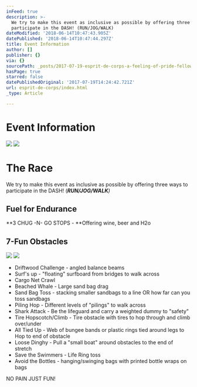 ```yaml
---
inFeed: true
description: >-
  We try to make this event as inclusive as possible by offering three ways to
  participate in the DASH! (RUN/JOG/WALK)
dateModified: '2018-06-14T10:47:43.905Z'
datePublished: '2018-06-14T10:47:44.297Z'
title: Event Information
author: []
publisher: {}
via: {}
sourcePath: _posts/2017-07-19-esprit-de-corps-a-feeling-of-pride-fellowship-and-common.md
hasPage: true
starred: false
datePublishedOriginal: '2017-07-19T14:24:42.721Z'
url: esprit-de-corps/index.html
_type: Article

---
```

# **Event Information**
![](https://the-grid-user-content.s3-us-west-2.amazonaws.com/9ab9eadd-b68d-4c0e-8332-4ac2970d9e63.jpg)
![](https://the-grid-user-content.s3-us-west-2.amazonaws.com/a5e80db5-dc08-426d-b01f-22f8f82807aa.jpg)

# **The Race**

We try to make this event as inclusive as possible by offering three ways to participate in the DASH! (_**RUN/JOG/WALK**)_

## **Fuel for Endurance**

**3 CHUG -N- GO STOPS - **Offering wine, beer and H2o

## **7-Fun Obstacles**
![](https://the-grid-user-content.s3-us-west-2.amazonaws.com/1634cc21-cd7a-4164-9f78-820865d875e4.jpg)
![](https://the-grid-user-content.s3-us-west-2.amazonaws.com/a62cb0f0-4654-4238-b33c-956a0edadff2.jpg)

* Driftwood Challenge - angled balance beams
* Surf's up - "floating" surfboard from bridges to walk across
* Cargo Net Crawl
* Beached Whale - Large sand bag drag
* Sand Bag Toss - stacking smaller sandbags to a line OR how far can you toss sandbags
* Piling Hop - Different levels of "pilings" to walk across
* Shark Attack - Be the lifeguard and carry a weighted dummy to "safety"
* Tire Hopscotch/Climb - Tire obstacle with tires to hop through and climb over/under
* All Tied Up - Web of bungee bands or plastic rings tied around legs to Hop to end of obstacle
* Loose Dinghy - Pull a "small boat" around obstacles to the end of stretch
* Save the Swimmers - Life Ring toss
* Avoid the Bottles - hanging/swinging bags with printed bottle wraps on bags

NO PAIN JUST FUN!